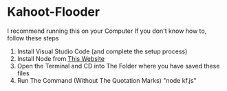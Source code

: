 # Kahoot-Flooder
I recommend running this on your Computer
If you don't know how to, follow these steps
<ol>
  <li>Install Visual Studio Code (and complete the setup process)</li>
  <li>Install Node from <a href="https://nodejs.org">This Website</a></li>
  <li>Open the Terminal and CD into The Folder where you have saved these files</li>
  <li>Run The Command (Without The Quotation Marks) "node kf.js"
  </li>
</ol>
